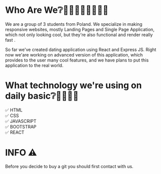 
# Who Are We❔🧍🏼‍♂️🧍🏻🧍🏼‍♀️
We are a group of 3 students from Poland. We specialize in making responsive websites, mostly Landing Pages and Single Page Application, which not only looking cool, but they're  also functional and render really fast .

So far we've created dating application using React and Express JS. Right now we'are working on advanced version of this application, which provides to the user many cool features, and we have plans to put this application to the real world.


# What technology we're using on daily basic❔👩‍💻🧑‍💻

✅ HTML <br/>
✅ CSS <br/>
✅ JAVASCRIPT <br/>
✅ BOOTSTRAP <br/>
✅ REACT <br/>






# INFO ⚠️
Before you decide to buy a git you should first contact with us.


<!--

**Here are some ideas to get you started:**

🙋‍♀️ A short introduction - what is your organization all about?
🌈 Contribution guidelines - how can the community get involved?
👩‍💻 Useful resources - where can the community find your docs? Is there anything else the community should know?
🍿 Fun facts - what does your team eat for breakfast?
🧙 Remember, you can do mighty things with the power of [Markdown](https://docs.github.com/github/writing-on-github/getting-started-with-writing-and-formatting-on-github/basic-writing-and-formatting-syntax)
-->
